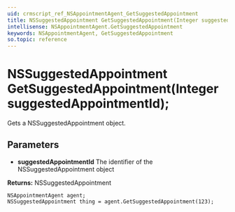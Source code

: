```yaml
---
uid: crmscript_ref_NSAppointmentAgent_GetSuggestedAppointment
title: NSSuggestedAppointment GetSuggestedAppointment(Integer suggestedAppointmentId);
intellisense: NSAppointmentAgent.GetSuggestedAppointment
keywords: NSAppointmentAgent, GetSuggestedAppointment
so.topic: reference
---
```


# NSSuggestedAppointment GetSuggestedAppointment(Integer suggestedAppointmentId);

Gets a NSSuggestedAppointment object.

## Parameters

* **suggestedAppointmentId** The identifier of the NSSuggestedAppointment object

**Returns:** NSSuggestedAppointment

```crmscript
NSAppointmentAgent agent;
NSSuggestedAppointment thing = agent.GetSuggestedAppointment(123);
```

